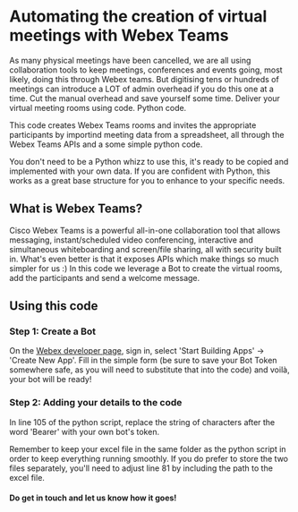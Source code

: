 # Automating the creation of virtual meetings with Webex Teams

As many physical meetings have been cancelled, we are all using collaboration tools to keep meetings, conferences and events going, most likely, doing this through Webex teams.
But digitising tens or hundreds of meetings can introduce a LOT of admin overhead if you do this one at a time. Cut the manual overhead and save yourself some time. Deliver your virtual meeting rooms using code. Python code.

This code creates Webex Teams rooms and invites the appropriate participants by importind meeting data from a spreadsheet, all through the Webex Teams APIs and a some simple python code.

You don't need to be a Python whizz to use this, it's ready to be copied and implemented with your own data. If you are confident with Python, this works as a great base structure for you to enhance to your specific needs.

## What is Webex Teams?

Cisco Webex Teams is a powerful all-in-one collaboration tool that allows messaging, instant/scheduled video conferencing, interactive and simultaneous whiteboarding and screen/file sharing, all with security built in.
What's even better is that it exposes APIs which make things so much simpler for us :) 
In this code we leverage a Bot to create the virtual rooms, add the participants and send a welcome message.

## Using this code

### Step 1: Create a Bot

On the [Webex developer page](www.developer.webex.com), sign in, select 'Start Building Apps' -> 'Create New App'. Fill in the simple form (be sure to save your Bot Token somewhere safe, as you will need to substitute that into the code) and voilà, your bot will be ready!

### Step 2: Adding your details to the code

In line 105 of the python script, replace the string of characters after the word 'Bearer' with your own bot's token. 

Remember to keep your excel file in the same folder as the python script in order to keep everything running smoothly. If you do prefer to store the two files separately, you'll need to adjust line 81 by including the path to the excel file. 

#### Do get in touch and let us know how it goes!
